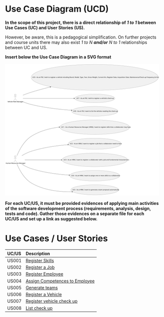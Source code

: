 # Use Case Diagram (UCD)

**In the scope of this project, there is a direct relationship of _1 to 1_ between Use Cases (UC) and User Stories (US).**

However, be aware, this is a pedagogical simplification. On further projects and course units there may also exist _1 to N **and/or** N to 1_ relationships between UC and US.

**Insert below the Use Case Diagram in a SVG format**

![Use Case Diagram](svg/use-case-diagram.svg)

**For each UC/US, it must be provided evidences of applying main activities of the software development process (requirements, analysis, design, tests and code). Gather those evidences on a separate file for each UC/US and set up a link as suggested below.**

# Use Cases / User Stories

| UC/US | Description                                           |                   
|:------|:------------------------------------------------------|
| US001 | [Register Skills](/docs/SprintA/us001)                |
| US002 | [Register a Job](/docs/SprintA/us002)                 |
| US003 | [Register Employee](/docs/SprintA/us003)              |
| US004 | [Assign Competences to Employee](/docs/SprintA/us004) |
| US005 | [Generate teams](/docs/SprintA/us005)                 |
 | US006 | [Register a Vehicle](/docs/SprintA/us006)             |
| US007 | [Register vehicle check up](/docs/SprintA/us007)      |
| US008 | [List check up](/docs/SprintA/us008)                  |

